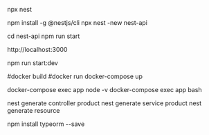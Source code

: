 npx nest

npm install -g @nestjs/cli
npx nest -new nest-api

cd nest-api
npm run start

http://localhost:3000

npm run start:dev


#docker build
#docker run
docker-compose up

docker-compose exec app node -v
docker-compose exec app bash

nest generate controller product
nest generate service product
nest generate resource

npm install typeorm --save